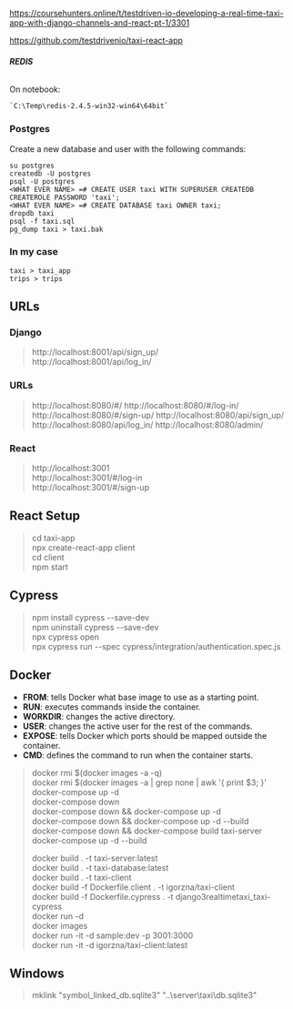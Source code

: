 https://coursehunters.online/t/testdriven-io-developing-a-real-time-taxi-app-with-django-channels-and-react-pt-1/3301

https://github.com/testdrivenio/taxi-react-app

###### **REDIS**

On notebook:

    `C:\Temp\redis-2.4.5-win32-win64\64bit`

### Postgres
Create a new database and user with the following commands:

`su postgres` <br />
`createdb -U postgres` <br />
`psql -U postgres` <br />
`<WHAT EVER NAME> =# CREATE USER taxi WITH SUPERUSER CREATEDB CREATEROLE PASSWORD 'taxi';` <br />
`<WHAT EVER NAME> =# CREATE DATABASE taxi OWNER taxi;` <br />
`dropdb taxi` <br />
`psql -f taxi.sql` <br />
`pg_dump taxi > taxi.bak` <br />

### In my case

`taxi > taxi_app` <br />
`trips > trips` <br />

## URLs

### Django
> http://localhost:8001/api/sign_up/ <br />
> http://localhost:8001/api/log_in/ <br />

### URLs
> http://localhost:8080/#/
> http://localhost:8080/#/log-in/
> http://localhost:8080/#/sign-up/
> http://localhost:8080/api/sign_up/
> http://localhost:8080/api/log_in/
> http://localhost:8080/admin/

### React
> http://localhost:3001 <br />
> http://localhost:3001/#/log-in <br />
> http://localhost:3001/#/sign-up <br />

## React Setup
> cd taxi-app <br />
> npx create-react-app client <br />
> cd client <br />
> npm start <br />


## Cypress
> npm install cypress --save-dev <br />
> npm uninstall cypress --save-dev <br />
> npx cypress open <br />
> npx cypress run --spec cypress/integration/authentication.spec.js <br />

## Docker
* **FROM**: tells Docker what base image to use as a starting point.
* **RUN**: executes commands inside the container.
* **WORKDIR**: changes the active directory.
* **USER**: changes the active user for the rest of the commands.
* **EXPOSE**: tells Docker which ports should be mapped outside the container.
* **CMD**: defines the command to run when the container starts.

> docker rmi $(docker images -a -q) <br />
> docker rmi $(docker images -a | grep none | awk '{ print $3; }' <br />
> docker-compose up -d <br />
> docker-compose down <br />
> docker-compose down && docker-compose up -d <br />
> docker-compose down && docker-compose up -d --build <br />
> docker-compose down && docker-compose build taxi-server <br />
> docker-compose up -d --build <br />
>
> docker build . -t taxi-server:latest <br />
> docker build . -t taxi-database:latest <br />
> docker build . -t taxi-client <br />
> docker build -f Dockerfile.client . -t igorzna/taxi-client <br />
> docker build -f Dockerfile.cypress . -t django3realtimetaxi_taxi-cypress <br />
> docker run -d <br />
> docker images <br />
> docker run -it -d sample:dev -p 3001:3000 <br />
> docker run -it -d igorzna/taxi-client:latest <br />

## Windows
> mklink "symbol_linked_db.sqlite3" "..\server\taxi\db.sqlite3" <br />